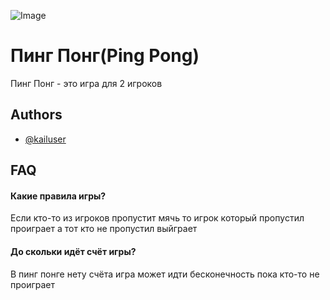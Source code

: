 
![Image](https://store-images.s-microsoft.com/image/apps.39582.13588747584706789.91374606-2ba3-4eb1-a992-5421b499af89.05c768c4-49ed-40c4-a818-717a71f62e62?mode=scale&q=90&h=200&w=200&background=%23000000)

# Пинг Понг(Ping Pong)

Пинг Понг - это игра для 2 игроков 

## Authors

- [@kailuser](https://www.github.com/KailUser)


## FAQ

#### Какие правила игры?

Если кто-то из  игроков пропустит мячь то игрок который пропустил проиграет а тот кто не пропустил выйграет 

#### До скольки идёт счёт игры?

В пинг понге нету счёта игра может идти бесконечность пока кто-то не проиграет

